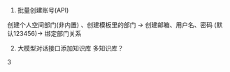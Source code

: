 


1.  批量创建账号(API)


创建个人空间部门(非内置) 、创建模板里的部门 -> 创建邮箱、用户名、密码 (默认123456)-> 绑定部门关系 

2. 大模型对话接口添加知识库
多知识库？

3
